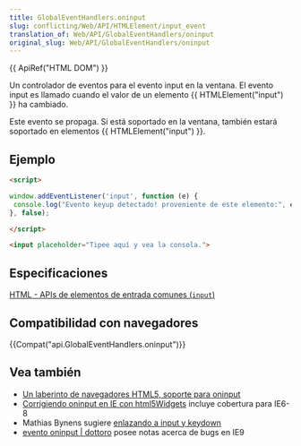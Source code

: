 ```yaml
---
title: GlobalEventHandlers.oninput
slug: conflicting/Web/API/HTMLElement/input_event
translation_of: Web/API/GlobalEventHandlers/oninput
original_slug: Web/API/GlobalEventHandlers/oninput
---
```

{{ ApiRef("HTML DOM") }}

Un controlador de eventos para el evento input en la ventana. El evento input es llamado cuando el valor de un elemento {{ HTMLElement("input") }} ha cambiado.

Este evento se propaga. Si está soportado en la ventana, también estará soportado en elementos {{ HTMLElement("input") }}.

## Ejemplo

```html
<script>

window.addEventListener('input', function (e) {
 console.log("Evento keyup detectado! proveniente de este elemento:", e.target);
}, false);

</script>

<input placeholder="Tipee aquí y vea la consola.">
```

## Especificaciones

[HTML - APIs de elementos de entrada comunes (`input`)](http://www.whatwg.org/specs/web-apps/current-work/multipage/common-input-element-attributes.html#event-input-input)

## Compatibilidad con navegadores

{{Compat("api.GlobalEventHandlers.oninput")}}

## Vea también

- [Un laberinto de navegadores HTML5, soporte para oninput](http://blog.danielfriesen.name/2010/02/16/html5-browser-maze-oninput-support/)
- [Corrigiendo oninput en IE con html5Widgets](http://www.useragentman.com/blog/2011/05/12/fixing-oninput-in-ie9-using-html5widgets/) incluye cobertura para IE6-8
- Mathias Bynens sugiere [enlazando a input y keydown](http://mathiasbynens.be/notes/oninput)
- [evento oninput | dottoro](http://help.dottoro.com/ljhxklln.php) posee notas acerca de bugs en IE9
